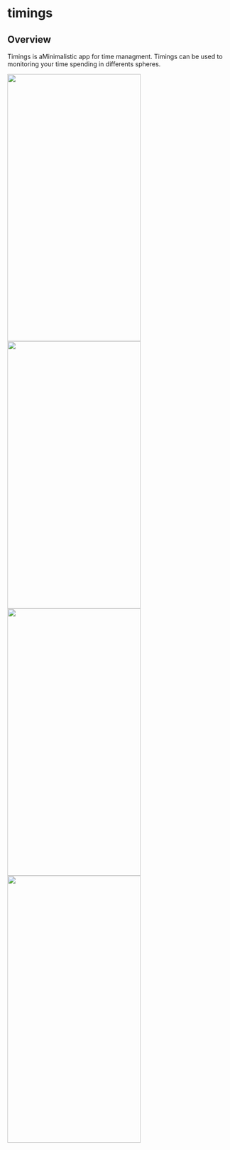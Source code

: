 # timings
## Overview
Timings is aMinimalistic app for time managment. Timings can be used to monitoring your time spending in differents spheres.

  <img src="https://github.com/tlum1/timings/assets/65652086/4c1dea83-73e4-4223-b750-1259aaaf4037" name="Main menu" width=300px height=600px>
  <img src="https://github.com/tlum1/timings/assets/65652086/6d0dcd78-3901-466d-83a1-a00a24a1936a" name="Active timer" width=300px height=600px>
  <img src="https://github.com/tlum1/timings/assets/65652086/c7fd0958-d7c4-4d68-b87d-3df840e6a224" name="Categories statistics" width=300px height=600px>
  <img src="https://github.com/tlum1/timings/assets/65652086/1e3473eb-1666-47bf-bf27-90ab5e0473a1" name="Week statistics" width=300px height=600px>
